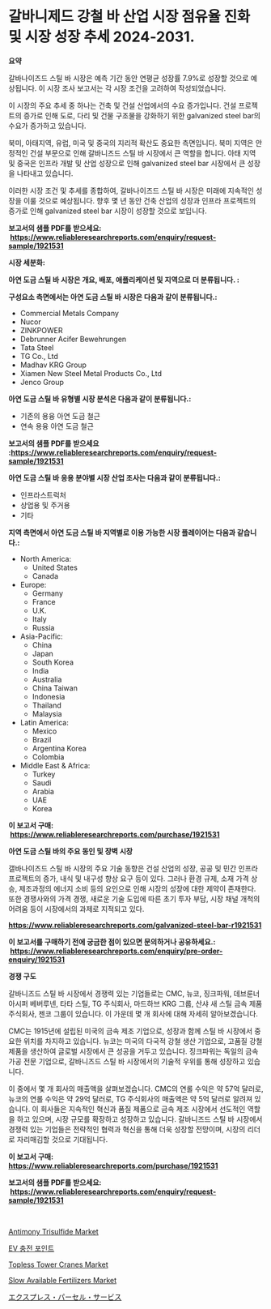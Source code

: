 <p><h1>갈바니제드 강철 바 산업 시장 점유율 진화 및 시장 성장 추세 2024-2031.</h1></p><p><strong>요약</strong></p>
<p><p>갈바나이즈드 스틸 바 시장은 예측 기간 동안 연평균 성장률 7.9%로 성장할 것으로 예상됩니다. 이 시장 조사 보고서는 각 시장 조건을 고려하여 작성되었습니다.</p><p>이 시장의 주요 추세 중 하나는 건축 및 건설 산업에서의 수요 증가입니다. 건설 프로젝트의 증가로 인해 도로, 다리 및 건물 구조물을 강화하기 위한 galvanized steel bar의 수요가 증가하고 있습니다.</p><p>북미, 아태지역, 유럽, 미국 및 중국의 지리적 확산도 중요한 측면입니다. 북미 지역은 안정적인 건설 부문으로 인해 갈바니즈드 스틸 바 시장에서 큰 역할을 합니다. 아태 지역 및 중국은 인프라 개발 및 산업 성장으로 인해 galvanized steel bar 시장에서 큰 성장을 나타내고 있습니다.</p><p>이러한 시장 조건 및 추세를 종합하여, 갈바나이즈드 스틸 바 시장은 미래에 지속적인 성장을 이룰 것으로 예상됩니다. 향후 몇 년 동안 건축 산업의 성장과 인프라 프로젝트의 증가로 인해 galvanized steel bar 시장이 성장할 것으로 보입니다.</p></p>
<p><strong>보고서의 샘플 PDF를 받으세요: &nbsp;<a href="https://www.reliableresearchreports.com/enquiry/request-sample/1921531">https://www.reliableresearchreports.com/enquiry/request-sample/1921531</a></strong></p>
<p><strong>시장 세분화:</strong></p>
<p><strong> 아연 도금 스틸 바 시장은 개요, 배포, 애플리케이션 및 지역으로 더 분류됩니다. :</strong></p>
<p><strong>구성요소 측면에서는 아연 도금 스틸 바 시장은 다음과 같이 분류됩니다.:</strong></p>
<p><ul><li>Commercial Metals Company</li><li>Nucor</li><li>ZINKPOWER</li><li>Debrunner Acifer Bewehrungen</li><li>Tata Steel</li><li>TG Co., Ltd</li><li>Madhav KRG Group</li><li>Xiamen New Steel Metal Products Co., Ltd</li><li>Jenco Group</li></ul></p>
<p><strong> 아연 도금 스틸 바 유형별 시장 분석은 다음과 같이 분류됩니다.:</strong></p>
<p><ul><li>기존의 용융 아연 도금 철근</li><li>연속 용융 아연 도금 철근</li></ul></p>
<p><strong>보고서의 샘플 PDF를 받으세요 :<a href="https://www.reliableresearchreports.com/enquiry/request-sample/1921531">https://www.reliableresearchreports.com/enquiry/request-sample/1921531</a></strong></p>
<p><strong> 아연 도금 스틸 바 응용 분야별 시장 산업 조사는 다음과 같이 분류됩니다.:</strong></p>
<p><ul><li>인프라스트럭처</li><li>상업용 및 주거용</li><li>기타</li></ul></p>
<p><strong>지역 측면에서 아연 도금 스틸 바 지역별로 이용 가능한 시장 플레이어는 다음과 같습니다.:</strong></p>
<p><ul>
    <li>
        North America:
        <ul>
            <li>United States</li>
            <li>Canada</li>
        </ul>
    </li>
    <li>
        Europe:
        <ul>
            <li>Germany</li>
            <li>France</li>
            <li>U.K.</li>
            <li>Italy</li>
            <li>Russia</li>
        </ul>
    </li>
    <li>
        Asia-Pacific:
        <ul>
            <li>China</li>
            <li>Japan</li>
            <li>South Korea</li>
            <li>India</li>
            <li>Australia</li>
            <li>China Taiwan</li>
            <li>Indonesia</li>
            <li>Thailand</li>
            <li>Malaysia</li>
        </ul>
    </li>
    <li>
        Latin America:
        <ul>
            <li>Mexico</li>
            <li>Brazil</li>
            <li>Argentina Korea</li>
            <li>Colombia</li>
        </ul>
    </li>
    <li>
        Middle East & Africa:
        <ul>
            <li>Turkey</li>
            <li>Saudi</li>
            <li>Arabia</li>
            <li>UAE</li>
            <li>Korea</li>
        </ul>
    </li>
    </ul></p>
<p><strong>이 보고서 구매: &nbsp;<a href="https://www.reliableresearchreports.com/purchase/1921531">https://www.reliableresearchreports.com/purchase/1921531</a></strong></p>
<p><strong>아연 도금 스틸 바의 주요 동인 및 장벽 시장</strong></p>
<p><p>갤바나이즈드 스틸 바 시장의 주요 기술 동향은 건설 산업의 성장, 공공 및 민간 인프라 프로젝트의 증가, 내식 및 내구성 향상 요구 등이 있다. 그러나 환경 규제, 소재 가격 상승, 제조과정의 에너지 소비 등의 요인으로 인해 시장의 성장에 대한 제약이 존재한다. 또한 경쟁사와의 가격 경쟁, 새로운 기술 도입에 따른 초기 투자 부담, 시장 채널 개척의 어려움 등이 시장에서의 과제로 지적되고 있다.</p></p>
<p><strong><a href="https://www.reliableresearchreports.com/galvanized-steel-bar-r1921531">https://www.reliableresearchreports.com/galvanized-steel-bar-r1921531</a></strong></p>
<p><strong>이 보고서를 구매하기 전에 궁금한 점이 있으면 문의하거나 공유하세요.: &nbsp;<a href="https://www.reliableresearchreports.com/enquiry/pre-order-enquiry/1921531">https://www.reliableresearchreports.com/enquiry/pre-order-enquiry/1921531</a></strong></p>
<p><strong>경쟁 구도</strong></p>
<p><p>갈바니즈드 스틸 바 시장에서 경쟁력 있는 기업들로는 CMC, 뉴코, 징크파워, 데브룬너 아시퍼 베버루넨, 타타 스틸, TG 주식회사, 마드하브 KRG 그룹, 산샤 새 스틸 금속 제품 주식회사, 젠코 그룹이 있습니다. 이 가운데 몇 개 회사에 대해 자세히 알아보겠습니다. </p><p>CMC는 1915년에 설립된 미국의 금속 제조 기업으로, 성장과 함께 스틸 바 시장에서 중요한 위치를 차지하고 있습니다. 뉴코는 미국의 다국적 강철 생산 기업으로, 고품질 강철 제품을 생산하여 글로벌 시장에서 큰 성공을 거두고 있습니다. 징크파워는 독일의 금속 가공 전문 기업으로, 갈바니즈드 스틸 바 시장에서의 기술적 우위를 통해 성장하고 있습니다.</p><p>이 중에서 몇 개 회사의 매출액을 살펴보겠습니다. CMC의 연롤 수익은 약 57억 달러로, 뉴코의 연롤 수익은 약 29억 달러로, TG 주식회사의 매출액은 약 5억 달러로 알려져 있습니다. 이 회사들은 지속적인 혁신과 품질 제품으로 금속 제조 시장에서 선도적인 역할을 하고 있으며, 시장 규모를 확장하고 성장하고 있습니다. 갈바니즈드 스틸 바 시장에서 경쟁력 있는 기업들은 전략적인 협력과 혁신을 통해 더욱 성장할 전망이며, 시장의 리더로 자리매김할 것으로 기대됩니다.</p></p>
<p><strong>이 보고서 구매: &nbsp; <a href="https://www.reliableresearchreports.com/purchase/1921531">https://www.reliableresearchreports.com/purchase/1921531</a></strong></p>
<p><strong>보고서의 샘플 PDF를 받으세요: &nbsp;<a href="https://www.reliableresearchreports.com/enquiry/request-sample/1921531">https://www.reliableresearchreports.com/enquiry/request-sample/1921531</a></strong><strong></strong></p>
<p>&nbsp;</p>
<p><p><a href="https://github.com/luckyshygirl/Market-Research-Report-List-4/blob/main/antimony-trisulfide-market.md">Antimony Trisulfide Market</a></p><p><a href="https://github.com/rcabello548/Market-Research-Report-List-1/blob/main/502196848800.md">EV 충전 포인트</a></p><p><a href="https://view.publitas.com/reportprime-1/topless-tower-cranes-market-analysis-its-cagr-market-segmentation-and-global-industry-overview/">Topless Tower Cranes Market</a></p><p><a href="https://cute-banjo-8ca.notion.site/Decoding-Slow-Available-Fertilizers-Market-Metrics-Market-Share-Trends-and-Growth-Patterns-88fb5be3e78e4755b58431a714dd66f4">Slow Available Fertilizers Market</a></p><p><a href="https://github.com/schmahlson/Market-Research-Report-List-1/blob/main/932666152969.md">エクスプレス・パーセル・サービス</a></p></p>